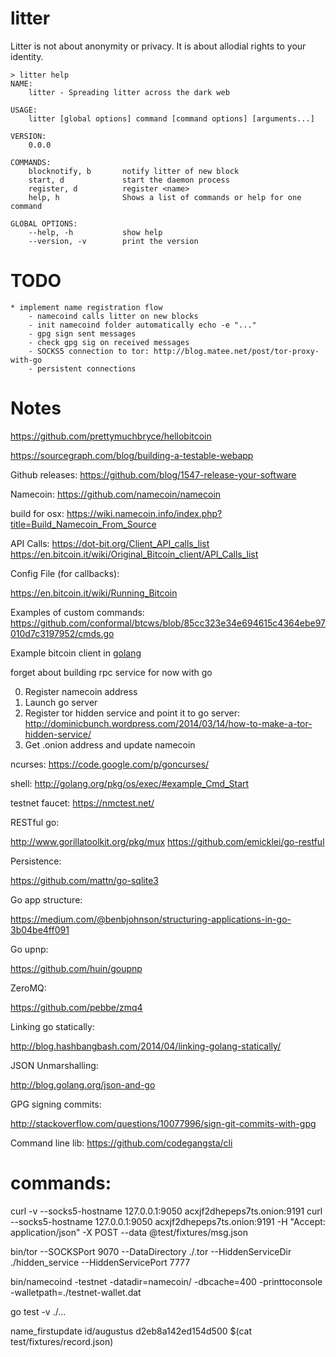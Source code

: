 litter
=======

Litter is not about anonymity or privacy.  It is about allodial rights
to your identity.

	> litter help
	NAME:
   		litter - Spreading litter across the dark web

	USAGE:
   		litter [global options] command [command options] [arguments...]

	VERSION:
   		0.0.0

	COMMANDS:
   		blocknotify, b       notify litter of new block
   		start, d             start the daemon process
   		register, d          register <name>
   		help, h              Shows a list of commands or help for one command
   
	GLOBAL OPTIONS:
   		--help, -h           show help
   		--version, -v        print the version

# TODO
	* implement name registration flow
		- namecoind calls litter on new blocks
		- init namecoind folder automatically echo -e "..."
		- gpg sign sent messages
		- check gpg sig on received messages
		- SOCKS5 connection to tor: http://blog.matee.net/post/tor-proxy-with-go
		- persistent connections
# Notes

https://github.com/prettymuchbryce/hellobitcoin

https://sourcegraph.com/blog/building-a-testable-webapp

Github releases: https://github.com/blog/1547-release-your-software

Namecoin: https://github.com/namecoin/namecoin

build for osx: https://wiki.namecoin.info/index.php?title=Build_Namecoin_From_Source

API Calls:
https://dot-bit.org/Client_API_calls_list
https://en.bitcoin.it/wiki/Original_Bitcoin_client/API_Calls_list

Config File (for callbacks):

https://en.bitcoin.it/wiki/Running_Bitcoin

Examples of custom commands:
https://github.com/conformal/btcws/blob/85cc323e34e694615c4364ebe97010d7c3197952/cmds.go

Example bitcoin client in [golang](https://en.bitcoin.it/wiki/API_reference_%28JSON-RPC%29)


forget about building rpc service for now with go

0.  Register namecoin address
1.  Launch go server
2.  Register tor hidden service and point it to go server: http://dominicbunch.wordpress.com/2014/03/14/how-to-make-a-tor-hidden-service/
3.  Get .onion address and update namecoin

ncurses: https://code.google.com/p/goncurses/

shell: http://golang.org/pkg/os/exec/#example_Cmd_Start

testnet faucet: https://nmctest.net/

RESTful go:

http://www.gorillatoolkit.org/pkg/mux
https://github.com/emicklei/go-restful

Persistence:

https://github.com/mattn/go-sqlite3

Go app structure:

https://medium.com/@benbjohnson/structuring-applications-in-go-3b04be4ff091

Go upnp:

https://github.com/huin/goupnp

ZeroMQ:

https://github.com/pebbe/zmq4

Linking go statically:

http://blog.hashbangbash.com/2014/04/linking-golang-statically/

JSON Unmarshalling:

http://blog.golang.org/json-and-go

GPG signing commits:

http://stackoverflow.com/questions/10077996/sign-git-commits-with-gpg

Command line lib:
https://github.com/codegangsta/cli

# commands:

curl -v --socks5-hostname 127.0.0.1:9050 acxjf2dhepeps7ts.onion:9191
curl --socks5-hostname 127.0.0.1:9050 acxjf2dhepeps7ts.onion:9191 -H "Accept: application/json" -X POST --data @test/fixtures/msg.json

bin/tor --SOCKSPort 9070 --DataDirectory ./.tor --HiddenServiceDir ./hidden_service --HiddenServicePort 7777

bin/namecoind -testnet -datadir=namecoin/ -dbcache=400 -printtoconsole -walletpath=./testnet-wallet.dat

go test -v ./...

name_firstupdate id/augustus d2eb8a142ed154d500 $(cat test/fixtures/record.json)
